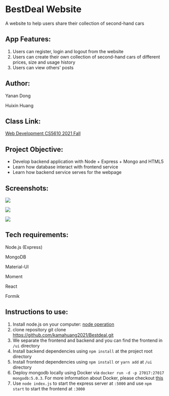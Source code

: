 # BestDeal Website
A website to help users share their collection of second-hand cars

## App Features:
1. Users can register, login and logout from the website
2. Users can create their own collection of second-hand cars
   of different prices, size and usage history
3. Users can view others' posts

## Author:
Yanan Dong

Huixin Huang

## Class Link:
[Web Development CS5610 2021 Fall](https://johnguerra.co/classes/webDevelopment_fall_2021/)


## Project Objective:
- Develop backend application with Node + Express + Mongo and HTML5
- Learn how database interact with frontend service
- Learn how backend service serves for the webpage

## Screenshots:
![](img/1.jpeg)

![](img/2.jpeg)

![](img/3.jpeg)

## Tech requirements:
Node.js (Express)

MongoDB

Material-UI

Moment

React

Formik

## Instructions to use:
1. Install node.js on your computer: [node operation](https://nodejs.org/en/download/)
2. clone repository git clone https://github.com/kamahuang2021/Bestdeal.git
3. We separate the frontend and backend and you can find the frontend in `/ui` directory 
4. Install backend dependencies using `npm install` at the project root directory
5. Install frontend dependencies using `npm install` or `yarn add` at `/ui` directory
6. Deploy mongodb locally using Docker via `docker run -d -p 27017:27017 mongodb:5.0.3`. For more information about Docker, please checkout [this](https://www.docker.com/get-started)
7. Use `node index.js` to start the express server at `:5000` and use `npm start` to start the frontend at `:3000`
